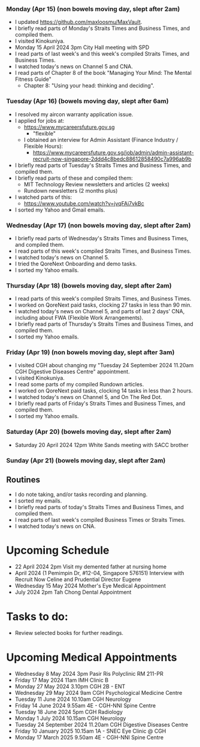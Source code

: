 ### Monday (Apr 15) (non bowels moving day, slept after 2am)
- I updated https://github.com/maxloosmu/MaxVault.
- I briefly read parts of Monday's Straits Times and Business Times, and compiled them.
- I visited Kinokuniya.
- Monday 15 April 2024 3pm City Hall meeting with SPD
- I read parts of last week's and this week's compiled Straits Times, and Business Times.
- I watched today's news on Channel 5 and CNA.
- I read parts of Chapter 8 of the book "Managing Your Mind: The Mental Fitness Guide"
    - Chapter 8: "Using your head: thinking and deciding".

### Tuesday (Apr 16) (bowels moving day, slept after 6am)
- I resolved my aircon warranty application issue.
- I applied for jobs at:
    - https://www.mycareersfuture.gov.sg
        - "flexible"
    - I obtained an interview for Admin Assistant (Finance Industry / Flexible Hours):
        - https://www.mycareersfuture.gov.sg/job/admin/admin-assistant-recruit-now-singapore-2ddd4c8bedc88612858490c7a996ab9b
- I briefly read parts of Tuesday's Straits Times and Business Times, and compiled them.
- I briefly read parts of these and compiled them:
    - MIT Technology Review newsletters and articles (2 weeks)
    - Rundown newsletters (2 months plus)
- I watched parts of this:
    - https://www.youtube.com/watch?v=jvqFAi7vkBc
- I sorted my Yahoo and Gmail emails.

### Wednesday (Apr 17) (non bowels moving day, slept after 2am)
- I briefly read parts of Wednesday's Straits Times and Business Times, and compiled them.
- I read parts of this week's compiled Straits Times, and Business Times.
- I watched today's news on Channel 5.
- I tried the QoreNext Onboarding and demo tasks.
- I sorted my Yahoo emails.

### Thursday (Apr 18) (bowels moving day, slept after 2am)
- I read parts of this week's compiled Straits Times, and Business Times.
- I worked on QoreNext paid tasks, clocking 27 tasks in less than 90 min.
- I watched today's news on Channel 5, and parts of last 2 days' CNA, including about FWA (Flexible Work Arrangements).
- I briefly read parts of Thursday's Straits Times and Business Times, and compiled them.
- I sorted my Yahoo emails.

### Friday (Apr 19) (non bowels moving day, slept after 3am)
- I visited CGH about changing my "Tuesday 24 September 2024 11.20am CGH Digestive Diseases Centre" appointment.
- I visited Kinokuniya.
- I read some parts of my compiled Rundown articles.
- I worked on QoreNext paid tasks, clocking 14 tasks in less than 2 hours.
- I watched today's news on Channel 5, and On The Red Dot.
- I briefly read parts of Friday's Straits Times and Business Times, and compiled them.
- I sorted my Yahoo emails.

### Saturday (Apr 20) (bowels moving day, slept after 2am)
- Saturday 20 April 2024 12pm White Sands meeting with SACC brother


### Sunday (Apr 21) (bowels moving day, slept after 2am)


## Routines
- I do note taking, and/or tasks recording and planning.
- I sorted my emails.
- I briefly read parts of today's Straits Times and Business Times, and compiled them.
- I read parts of last week's compiled Business Times or Straits Times.
- I watched today's news on CNA.

# Upcoming Schedule
- 22 April 2024 2pm Visit my demented father at nursing home
- April 2024 (1 Pemimpin Dr, #12-04, Singapore 576151) Interview with Recruit Now Celine and Prudential Director Eugene
- Wednesday 15 May 2024 Mother's Eye Medical Appointment
- July 2024 2pm Tah Chong Dental Appointment

# Tasks to do:
- Review selected books for further readings.

# Upcoming Medical Appointments
- Wednesday 8 May 2024 3pm Pasir Ris Polyclinic RM 211-PR
- Friday 17 May 2024 11am IMH Clinic B
- Monday 27 May 2024 3.10pm CGH 2B - ENT
- Wednesday 29 May 2024 9am CGH Psychological Medicine Centre
- Tuesday 11 June 2024 10.10am CGH Neurology
- Friday 14 June 2024 9.55am 4E - CGH-NNI Spine Centre
- Tuesday 18 June 2024 5pm CGH Radiology
- Monday 1 July 2024 10.15am CGH Neurology
- Tuesday 24 September 2024 11.20am CGH Digestive Diseases Centre
- Friday 10 January 2025 10.15am 1A - SNEC Eye Clinic @ CGH
- Monday 17 March 2025 9.50am 4E - CGH-NNI Spine Centre
